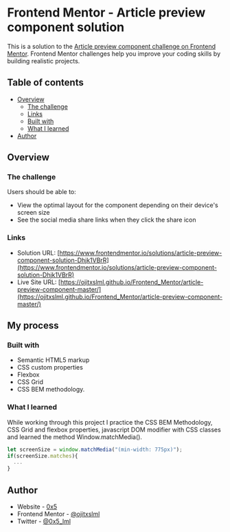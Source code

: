 # Frontend Mentor - Article preview component solution

This is a solution to the [Article preview component challenge on Frontend Mentor](https://www.frontendmentor.io/challenges/article-preview-component-dYBN_pYFT). Frontend Mentor challenges help you improve your coding skills by building realistic projects.

## Table of contents

- [Overview](#overview)
  - [The challenge](#the-challenge)
  - [Links](#links)
  - [Built with](#built-with)
  - [What I learned](#what-i-learned)
- [Author](#author)

## Overview

### The challenge

Users should be able to:

- View the optimal layout for the component depending on their device's screen size
- See the social media share links when they click the share icon

### Links

- Solution URL: [https://www.frontendmentor.io/solutions/article-preview-component-solution-Dhjk1VBrR](https://www.frontendmentor.io/solutions/article-preview-component-solution-Dhjk1VBrR)
- Live Site URL: [https://ojitxslml.github.io/Frontend_Mentor/article-preview-component-master/](https://ojitxslml.github.io/Frontend_Mentor/article-preview-component-master/)

## My process

### Built with

- Semantic HTML5 markup
- CSS custom properties
- Flexbox
- CSS Grid
- CSS BEM methodology.

### What I learned

While working through this project I practice the CSS BEM Methodology, CSS Grid and flexbox properties, javascript DOM modifier with CSS classes and learned the method Window.matchMedia().

```js
let screenSize = window.matchMedia("(min-width: 775px)");
if(screenSize.matches){
  ...
}
```

## Author

- Website - [0x5](https://www.0x5.cl)
- Frontend Mentor - [@ojitxslml](https://www.frontendmentor.io/profile/ojitxslml)
- Twitter - [@0x5_lml](https://www.twitter.com/0x5_lml)

